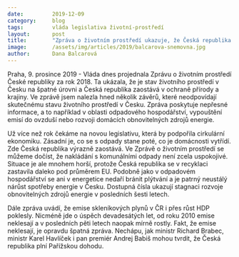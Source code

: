 ```yaml
---
date:         2019-12-09
category:     blog
tags:         vláda legislativa životní-prostředí
layout:       post
title:        "Zpráva o životním prostředí ukazuje, že Česká republika v ochraně životního prostředí zaostává"
image:        /assets/img/articles/2019/balcarova-snemovna.jpg
author:       Dana Balcarová
---
```



Praha, 9. prosince 2019 - Vláda dnes projednala Zprávu o životním prostředí České republiky za rok 2018. Ta ukázala, že je stav životního prostředí v Česku na špatné úrovni a Česká republika zaostává v ochraně přírody a krajiny. Ve zprávě jsem nalezla hned několik závěrů, které neodpovídají skutečnému stavu životního prostředí v Česku. Zpráva poskytuje nepřesné informace, a to například v oblasti odpadového hospodářství, vypouštění emisí do ovzduší nebo rozvoji domácích obnovitelných zdrojů energie.

Už více než rok čekáme na novou legislativu, která by podpořila cirkulární ekonomiku. Zásadní je, co se s odpady stane poté, co je domácnosti vytřídí. Zde Česká republika výrazně zaostává. Ve Zprávě o životním prostředí se můžeme dočíst, že nakládání s komunálními odpady není zcela uspokojivé. Situace je ale mnohem horší, protože Česká republika se v recyklaci zastavila daleko pod průměrem EU. Podobně jako v odpadovém hospodářství se ani v energetice nedaří bránit plýtvání a je patrný neustálý nárůst spotřeby energie v Česku. Dostupná čísla ukazují stagnaci rozvoje obnovitelných zdrojů energie v posledních šesti letech.

Dále zpráva uvádí, že emise skleníkových plynů v ČR i přes růst HDP poklesly. Nicméně jde o úspěch devadesátých let, od roku 2010 emise neklesají a v posledních pěti letech naopak mírně rostly. Fakt, že emise neklesají, je opravdu špatná zpráva. Nechápu, jak ministr Richard Brabec, ministr Karel Havlíček i pan premiér Andrej Babiš mohou tvrdit, že Česká republika plní Pařížskou dohodu.
